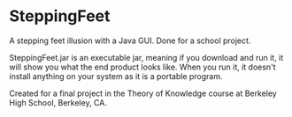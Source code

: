 # SteppingFeet
A stepping feet illusion with a Java GUI. Done for a school project.

SteppingFeet.jar is an executable jar, meaning if you download and run it, it will show you what the end product looks like.
When you run it, it doesn't install anything on your system as it is a portable program.

Created for a final project in the Theory of Knowledge course at Berkeley High School, Berkeley, CA.
